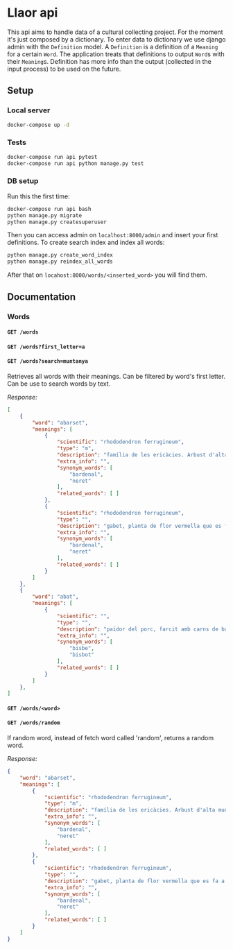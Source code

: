 # Llaor api

This api aims to handle data of a cultural collecting project.
For the moment it's just composed by a dictionary.
To enter data to dictionary we use django admin with the `Definition` model.
A `Definition` is a definition of a `Meaning` for a certain `Word`.
The application treats that definitions to output `Word`s with their `Meaning`s.
Definition has more info than the output (collected in the input process) to be used on the future.

## Setup

### Local server

```bash
docker-compose up -d
```

### Tests

```bash
docker-compose run api pytest
docker-compose run api python manage.py test
```

### DB setup

Run this the first time:

```bash
docker-compose run api bash
python manage.py migrate
python manage.py createsuperuser
```

Then you can access admin on `localhost:8000/admin` and insert your first definitions.
To create search index and index all words:
```bash
python manage.py create_word_index
python manage.py reindex_all_words
```

After that on `locahost:8000/words/<inserted_word>` you will find them.


## Documentation

### Words

#### `GET /words`
#### `GET /words?first_letter=a`
#### `GET /words?search=muntanya`

Retrieves all words with their meanings.
Can be filtered by word's first letter.
Can be use to search words by text.

_Response:_
```json
[
    {
        "word": "abarset",
        "meanings": [
            {
                "scientific": "rhododendron ferrugineum",
                "type": "m",
                "description": "família de les ericàcies. Arbust d'alta muntanya, molt sensible a les glaçades",
                "extra_info": "",
                "synonym_words": [
                    "bardenal",
                    "neret"
                ],
                "related_words": [ ]
            },
            {
                "scientific": "rhododendron ferrugineum",
                "type": "",
                "description": "gabet, planta de flor vermella que es fa a la muntanya",
                "extra_info": "",
                "synonym_words": [
                    "bardenal",
                    "neret"
                ],
                "related_words": [ ]
            }
        ]
    },
    {
        "word": "abat",
        "meanings": [
            {
                "scientific": "",
                "type": "",
                "description": "païdor del porc, farcit amb carns de botifarra",
                "extra_info": "",
                "synonym_words": [
                    "bisbe",
                    "bisbot"
                ],
                "related_words": [ ]
            }
        ]
    },
]
```

#### `GET /words/<word>`
#### `GET /words/random`

If random word, instead of fetch word called 'random', returns a random word.

_Response:_
```json
{
    "word": "abarset",
    "meanings": [
        {
            "scientific": "rhododendron ferrugineum",
            "type": "m",
            "description": "família de les ericàcies. Arbust d'alta muntanya, molt sensible a les glaçades",
            "extra_info": "",
            "synonym_words": [
                "bardenal",
                "neret"
            ],
            "related_words": [ ]
        },
        {
            "scientific": "rhododendron ferrugineum",
            "type": "",
            "description": "gabet, planta de flor vermella que es fa a la muntanya",
            "extra_info": "",
            "synonym_words": [
                "bardenal",
                "neret"
            ],
            "related_words": [ ]
        }
    ]
}
```
